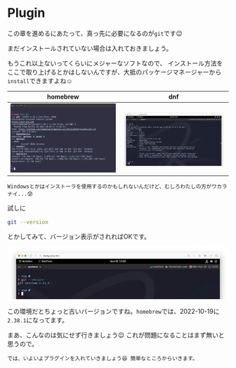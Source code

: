 # Plugin

この章を進めるにあたって、真っ先に必要になるのが`git`です😉

まだインストールされていない場合は入れておきましょう。

もうこれ以上ないってくらいにメジャーなソフトなので、
インストール方法をここで取り上げるとかはしないんですが、大抵のパッケージマネージャーから`install`できますよね☺️

|homebrew|dnf|
|:---:|:---:|
|![git-homebrew](img/git-homebrew.webp)|![git-dnf](img/git-dnf.webp)


```admonish note
Windowsとかはインストーラを使用するのかもしれないんだけど、むしろわたしの方がワカラナイ...😰
```

試しに

```sh
git --version
```

とかしてみて、バージョン表示がされればOKです。

![git-version](img/git-version.webp)

この環境だとちょっと古いバージョンですね。`homebrew`では、2022-10-19に`2.38.1`になってます。

まあ、こんなのは気にせず行きましょう😉 これが問題になることはまず無いと思うので。

```admonish success
では、いよいよプラグインを入れていきましょう😆 簡単なところからいきます。
```
